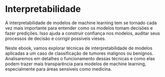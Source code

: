 # Interpretabilidade

A interpretabilidade de modelos de machine learning tem se tornado cada vez mais importante para entender como os modelos tomam decisões e fazer predições. Isso ajuda a construir confiança nos modelos, auditar seus processos de decisão e corrigir possíveis vieses.

Neste ebook, vamos explorar técnicas de interpretabilidade de modelos aplicadas a um caso de classificação de tumores malignos ou benignos. Analisaremos em detalhes o funcionamento dessas técnicas e como elas podem trazer mais transparência para modelos de machine learning, especialmente para áreas sensíveis como medicina.
